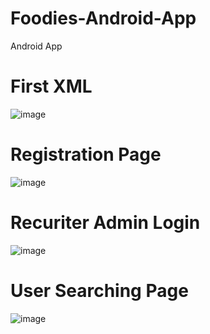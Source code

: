 # Foodies-Android-App
Android App
# First XML
![image](https://github.com/preetisingh705/Foodies-Android-App/assets/126236964/0c7ddc7a-e1a8-4142-bd4e-2d9ad26dfd3d)
# Registration Page
![image](https://github.com/preetisingh705/Foodies-Android-App/assets/126236964/a59842a4-06ea-43a6-b4fa-37a84758575f)
# Recuriter Admin Login
![image](https://github.com/preetisingh705/Foodies-Android-App/assets/126236964/0ee081d6-cffb-48a8-8785-9eec4842a09c)
# User Searching Page
![image](https://github.com/preetisingh705/Foodies-Android-App/assets/126236964/c1ccdd7d-7b99-4a6b-aff8-0ecaef14430b)

